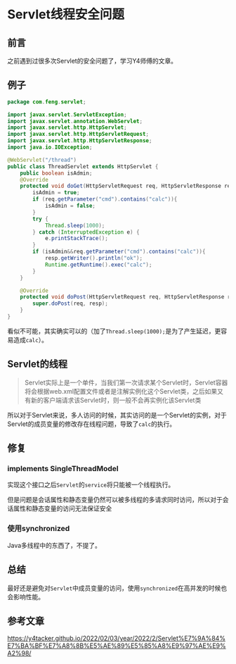 # Servlet线程安全问题

## 前言

之前遇到过很多次Servlet的安全问题了，学习Y4师傅的文章。

## 例子

```java
package com.feng.servlet;

import javax.servlet.ServletException;
import javax.servlet.annotation.WebServlet;
import javax.servlet.http.HttpServlet;
import javax.servlet.http.HttpServletRequest;
import javax.servlet.http.HttpServletResponse;
import java.io.IOException;

@WebServlet("/thread")
public class ThreadServlet extends HttpServlet {
    public boolean isAdmin;
    @Override
    protected void doGet(HttpServletRequest req, HttpServletResponse resp) throws ServletException, IOException {
        isAdmin = true;
        if (req.getParameter("cmd").contains("calc")){
            isAdmin = false;
        }
        try {
            Thread.sleep(1000);
        } catch (InterruptedException e) {
            e.printStackTrace();
        }
        if (isAdmin&&req.getParameter("cmd").contains("calc")){
            resp.getWriter().println("ok");
            Runtime.getRuntime().exec("calc");
        }
    }

    @Override
    protected void doPost(HttpServletRequest req, HttpServletResponse resp) throws ServletException, IOException {
        super.doPost(req, resp);
    }
}


```

看似不可能，其实确实可以的（加了`Thread.sleep(1000);`是为了产生延迟，更容易造成`calc`）。



## Servlet的线程

> Servlet实际上是一个单件，当我们第一次请求某个Servlet时，Servlet容器将会根据web.xml配置文件或者是注解实例化这个Servlet类，之后如果又有新的客户端请求该Servlet时，则一般不会再实例化该Servlet类

所以对于Servlet来说，多人访问的时候，其实访问的是一个Servlet的实例，对于Servlet的成员变量的修改存在线程问题，导致了`calc`的执行。



## 修复

### implements SingleThreadModel

实现这个接口之后`Servlet`的`service`将只能被一个线程执行。



但是问题是会话属性和静态变量仍然可以被多线程的多请求同时访问，所以对于会话属性和静态变量的访问无法保证安全



### 使用synchronized

Java多线程中的东西了，不提了。



## 总结

最好还是避免对`Servlet`中成员变量的访问，使用`synchronized`在高并发的时候也会影响性能。



## 参考文章

https://y4tacker.github.io/2022/02/03/year/2022/2/Servlet%E7%9A%84%E7%BA%BF%E7%A8%8B%E5%AE%89%E5%85%A8%E9%97%AE%E9%A2%98/















